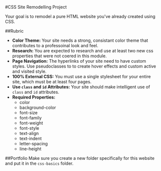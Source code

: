 #CSS Site Remodelling Project

Your goal is to remodel a pure HTML website you've already created using CSS.

##Rubric

* **Color Theme:** Your site needs a strong, consistant color theme that contributes to a professoinal look and feel.
* **Research:** You are expected to research and use at least two new css properties that were not coered in this module.
* **Page Navigation:** The hyperlinks of your site need to have custom styles. Use pseudoclasses to to create hover effects and custom active and visited style.
* **100% External CSS:** You must use a single stylesheet for your entire site, which must be at least four pages.
* **Use `class` and `id` Attributes:** Your site should make intelligent use of `class` and `id` attributes.
* **Required Properties:**
  * color
  * background-color
  * font-size
  * font-family
  * font-weight
  * font-style
  * text-align
  * text-indent
  * letter-spacing
  * line-height

##Portfolio
Make sure you create a new folder specifically for this website and put it in the `css-basics` folder.
